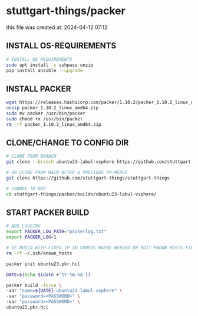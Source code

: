 # stuttgart-things/packer

this file was created at: 2024-04-12 07:12

## INSTALL OS-REQUIREMENTS

```bash
# INSTALL OS REQUIREMENTS
sudo apt install -y sshpass unzip
pip install ansible --upgrade
```

## INSTALL PACKER

```bash
wget https://releases.hashicorp.com/packer/1.10.2/packer_1.10.2_linux_amd64.zip
unzip packer_1.10.2_linux_amd64.zip
sudo mv packer /usr/bin/packer
sudo chmod +x /usr/bin/packer
rm -rf packer_1.10.2_linux_amd64.zip
```

## CLONE/CHANGE TO CONFIG DIR

```bash
# CLONE FROM BRANCH
git clone --branch ubuntu23-labul-vsphere https://github.com/stuttgart-things/stuttgart-things

# OR CLONE FROM MAIN AFTER A PREVIOUS PR-MERGE
git clone https://github.com/stuttgart-things/stuttgart-things

# CHANGE TO DIR
cd stuttgart-things/packer/builds/ubuntu23-labul-vsphere/
```

## START PACKER BUILD

```bash
# ADD LOGGING
export PACKER_LOG_PATH="packerlog.txt"
export PACKER_LOG=1

# IF BUILD WITH FIXED IP IN CONFIG MAYBE NEEDED OR EDIT KNOWN HOSTS FILE
rm -rf ~/.ssh/known_hosts

packer init ubuntu23.pkr.hcl

DATE=$(echo $(date +'%Y-%m-%d'))

packer build -force \
-var "name=${DATE}-ubuntu23-labul-vsphere" \
-var "password=<PASSWORD>" \
-var "password=<PASSWORD>" \
ubuntu23.pkr.hcl
```
